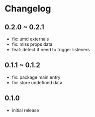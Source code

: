 # Changelog

## 0.2.0 ~ 0.2.1

- fix: umd externals
- fix: miss props data
- feat: detect if need to trigger listeners

## 0.1.1 ~ 0.1.2

- fix: package main entry
- fix: store undefined data

## 0.1.0

- initial release
